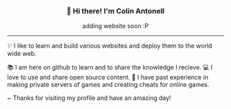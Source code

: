 
<h3 align="center">👋 Hi there! I'm Colin Antonell</h3>
<p align="center">
 adding website soon :P
</p>

---
✨ I like to learn and build various websites and deploy them to the world wide web. 

📚 I am here on github to learn and to share the knowledge I recieve.
💻 I love to use and share open source content.
📌 I have past experience in making private servers of games and creating cheats for online games.

~ Thanks for visiting my profile and have an amazing day!
